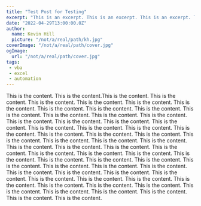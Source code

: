```yaml
---
title: "Test Post for Testing"
excerpt: "This is an excerpt. This is an excerpt. This is an excerpt. This is an excerpt. This is an excerpt. This is an excerpt. This is an excerpt. This is an excerpt. This is an excerpt. This is an excerpt. This is an excerpt. This is an excerpt. This is an excerpt. This is an excerpt. This is an excerpt."
date: "2022-04-29T13:00:00.0Z"
author:
  name: Kevin Hill
  picture: "/not/a/real/path/kh.jpg"
coverImage: "/not/a/real/path/cover.jpg"
ogImage:
  url: "/not/a/real/path/cover.jpg"
tags:
 - vba
 - excel
 - automation
---
```


This is the content. This is the content.This is the content. This is the content. This is the content. This is the content. This is the content. This is the content. This is the content. This is the content. This is the content. This is the content. This is the content. This is the content. This is the content. This is the content. This is the content. This is the content. This is the content. This is the content. This is the content. This is the content. This is the content. This is the content. This is the content. This is the content. This is the content. This is the content. This is the content. This is the content. This is the content. This is the content. This is the content. This is the content. This is the content. This is the content. This is the content. This is the content. This is the content. This is the content. This is the content. This is the content. This is the content. This is the content. This is the content. This is the content. This is the content. This is the content. This is the content. This is the content. This is the content. This is the content. This is the content. This is the content. This is the content. This is the content. This is the content. This is the content. This is the content. This is the content. This is the content. This is the content.

